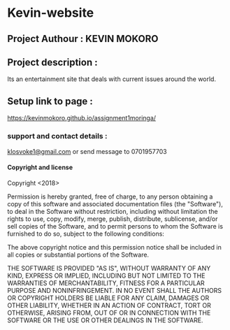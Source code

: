 # Kevin-website

## Project Authour : KEVIN MOKORO
## Project description :
 Its an entertainment site that deals with current issues around the world.
## Setup link to page :
 https://kevinmokoro.github.io/assignment1moringa/
### support and contact details :
klosvoke1@gmail.com or send message to 0701957703

#### Copyright and license
Copyright <2018> <KEVIN MOKORO>

Permission is hereby granted, free of charge, to any person obtaining a copy of this software and associated documentation files (the "Software"), to deal in the Software without restriction, including without limitation the rights to use, copy, modify, merge, publish, distribute, sublicense, and/or sell copies of the Software, and to permit persons to whom the Software is furnished to do so, subject to the following conditions:

The above copyright notice and this permission notice shall be included in all copies or substantial portions of the Software.

THE SOFTWARE IS PROVIDED "AS IS", WITHOUT WARRANTY OF ANY KIND, EXPRESS OR IMPLIED, INCLUDING BUT NOT LIMITED TO THE WARRANTIES OF MERCHANTABILITY, FITNESS FOR A PARTICULAR PURPOSE AND NONINFRINGEMENT. IN NO EVENT SHALL THE AUTHORS OR COPYRIGHT HOLDERS BE LIABLE FOR ANY CLAIM, DAMAGES OR OTHER LIABILITY, WHETHER IN AN ACTION OF CONTRACT, TORT OR OTHERWISE, ARISING FROM, OUT OF OR IN CONNECTION WITH THE SOFTWARE OR THE USE OR OTHER DEALINGS IN THE SOFTWARE.
